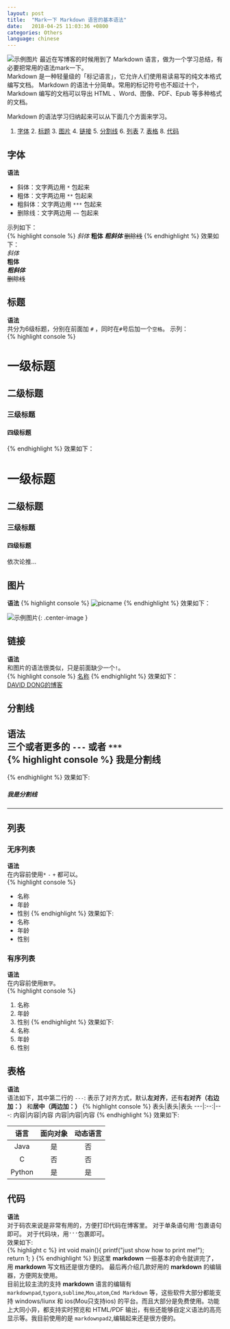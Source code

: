 ```yaml
---
layout: post
title:  "Mark一下 Markdown 语言的基本语法"
date:   2018-04-25 11:03:36 +0800
categories: Others
language: chinese
---
```

![示例图片]({{site.baseurl}}/assets/image/others-markdown-01.jpg "example")
最近在写博客的时候用到了 Markdown 语言，做为一个学习总结，有必要把常用的语法mark一下。<br>
Markdown 是一种轻量级的「标记语言」，它允许人们使用易读易写的纯文本格式编写文档。
Markdown 的语法十分简单。常用的标记符号也不超过十个，Markdown 编写的文档可以导出 HTML 、Word、图像、PDF、Epub 等多种格式的文档。

Markdown 的语法学习归纳起来可以从下面几个方面来学习。
1. [字体](#1)  2. [标题](#2) 3. [图片](#3) 4. [链接](#4) 5. [分割线](#5) 6. [列表](#6) 7. [表格](#7) 8. [代码](#8) 

## <span id = "1">字体</span>
**语法**

- 斜体：文字两边用 `*` 包起来
- 粗体：文字两边用 `**` 包起来
- 粗斜体：文字两边用 `***` 包起来
- 删除线：文字两边用 `~~` 包起来<br>

示列如下：<br>
{% highlight console %}
   *斜体*
   **粗体**
   ***粗斜体***
   ~~删除线~~
{% endhighlight %}
效果如下：<br>
*斜体*    
**粗体**   
***粗斜体***   
~~删除线~~<br>
## <span id = "2">标题</span>
**语法**    
共分为6级标题，分别在前面加 `#` ，同时在`#`号后加一个`空格`。
示列：<br>
{% highlight console %}
# 一级标题
## 二级标题
### 三级标题
#### 四级标题
{% endhighlight %}
效果如下：<br>
# 一级标题
## 二级标题
### 三级标题
#### 四级标题
依次论推...

## <span id = "3">图片</span>
**语法**
{% highlight console %}
![picname](图片地址''图片title'')
{% endhighlight %}
效果如下：<br>

![示例图片]({{site.baseurl}}/assets/image/others-markdown-example.png "example"){: .center-image }

## <span id = "4">链接</span>
**语法**   
和图片的语法很类似，只是前面缺少一个`!`。<br>
{% highlight console %}
[名称](地址''title'')
{% endhighlight %}
效果如下：<br>
[DAVID DONG的博客]({{site.baseurl}}/blog/index.html)<br>
## <span id = "5">分割线</span>
**语法**   
三个或者更多的 `---` 或者 `***` <br>
{% highlight console %}
我是分割线 
---
{% endhighlight %}
效果如下:<br>
##### 我是分割线 
---
## <span id = "6">列表</span>
### 无序列表
**语法**   
在内容前使用`*` `-` `+` 都可以。<br>
{% highlight console %}
- 名称
- 年龄
- 性别
{% endhighlight %}
效果如下:<br>
- 名称
- 年龄
- 性别

### 有序列表
**语法**   
在内容前使用`数字`。<br>
{% highlight console %}
1. 名称
2. 年龄
3. 性别
{% endhighlight %}
效果如下:   
1. 名称
2. 年龄
3. 性别

## <span id = "7">表格</span>
**语法**      
语法如下，其中第二行的 `---`: 表示了对齐方式，默认**左对齐**，还有**右对齐（右边加：）** 和**居中（两边加：）**
{% highlight console %}
表头|表头|表头
---|:--:|---:
内容|内容|内容
内容|内容|内容
{% endhighlight %}
效果如下:<br>

语言|面向对象|动态语言
:---:|:--:|:---:
Java|是|否
C|否|否
Python|是|是

## <span id = "8">代码</span>
**语法**<br>
对于码农来说是非常有用的，方便打印代码在博客里。
对于单条语句用`'`包裹语句即可。
对于代码块，用`'''`包裹即可。<br>
效果如下:<br>
{% highlight c %}
int void main(){
	printf("just show how to print me!");
	return 1;
}
{% endhighlight %}
到这里 **markdown** 一些基本的命令就讲完了，用 **markdown** 写文档还是很方便的。
最后再介绍几款好用的 **markdown** 的编辑器，方便网友使用。<br>
目前比较主流的支持 **markdown** 语言的编辑有 `markdownpad`,`typora`,`sublime`,`Mou`,`atom`,`Cmd Markdown` 等，这些软件大部分都能支持 windows/liunx 和 ios(Mou只支持ios) 的平台。而且大部分是免费使用。功能上大同小异，都支持实时预览和 HTML/PDF 输出，有些还能够自定义语法的高亮显示等。我目前使用的是 `markdownpad2`,编辑起来还是很方便的。
